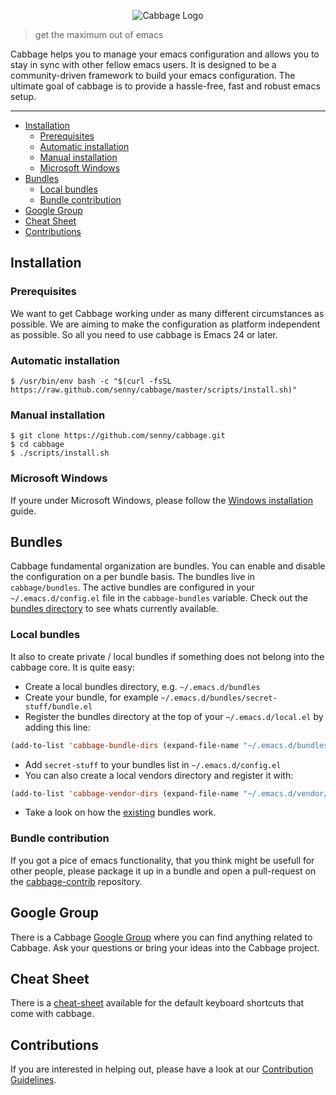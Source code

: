 <p align="center">
  <img
  src="https://raw.githubusercontent.com/senny/cabbage/master/misc/logo.png"
  alt="Cabbage Logo"/>
</p>

<p align="center">
  <blockquote>get the maximum out of emacs</blockquote>
</p>

Cabbage helps you to manage your emacs configuration and allows you to stay in sync with other fellow emacs users. It is designed to be a community-driven framework to build your emacs configuration. The ultimate goal of cabbage is to provide a hassle-free, fast and robust emacs setup.

***

- [Installation](#installation)
  - [Prerequisites](#prerequisites)
  - [Automatic installation](#automatic-installation)
  - [Manual installation](#manual-installation)
  - [Microsoft Windows](#microsoft-windows)
- [Bundles](#bundles)
  - [Local bundles](#local-bundles)
  - [Bundle contribution](#bundle-contribution)
- [Google Group](#google-group)
- [Cheat Sheet](#cheat-sheet)
- [Contributions](#contributions)

## Installation

### Prerequisites

We want to get Cabbage working under as many different circumstances as possible.
We are aiming to make the configuration as platform independent as possible.
So all you need to use cabbage is Emacs 24 or later.

### Automatic installation

```shell
$ /usr/bin/env bash -c "$(curl -fsSL https://raw.github.com/senny/cabbage/master/scripts/install.sh)"
```

### Manual installation

```shell
$ git clone https://github.com/senny/cabbage.git
$ cd cabbage
$ ./scripts/install.sh
```

### Microsoft Windows

If youre under Microsoft Windows, please follow the [Windows installation](MICROSOFT_WINDOWS.md) guide.

## Bundles

Cabbage fundamental organization are bundles. You can enable and disable the configuration on a per bundle basis.
The bundles live in `cabbage/bundles`. The active bundles are configured in your `~/.emacs.d/config.el` file in the `cabbage-bundles` variable.
Check out the [bundles directory](https://github.com/senny/cabbage/tree/master/bundles) to see whats currently available.

### Local bundles

It also to create private / local bundles if something does not belong
into the cabbage core. It is quite easy:

- Create a local bundles directory, e.g. `~/.emacs.d/bundles`
- Create your bundle, for example
  `~/.emacs.d/bundles/secret-stuff/bundle.el`
- Register the bundles directory at the top of your `~/.emacs.d/local.el` by adding this line:

```el
(add-to-list 'cabbage-bundle-dirs (expand-file-name "~/.emacs.d/bundles/"))
```

- Add `secret-stuff` to your bundles list in `~/.emacs.d/config.el`
- You can also create a local vendors directory and
  register it with:

```el
(add-to-list 'cabbage-vendor-dirs (expand-file-name "~/.emacs.d/vendor/"))
```

- Take a look on how the [existing](https://github.com/senny/cabbage/tree/master/bundles) bundles work.

### Bundle contribution

If you got a pice of emacs functionality, that you think might be usefull for
other people, please package it up in a bundle and open a
pull-request on the [cabbage-contrib](https://github.com/senny/cabbage-contrib) repository.

## Google Group

There is a Cabbage
[Google Group](https://groups.google.com/forum/#!forum/emacs-cabbage) where you
can find anything related to Cabbage. Ask your questions or bring your ideas
into the Cabbage project.

## Cheat Sheet

There is a [cheat-sheet](misc/cheat-sheet.pdf) available for the default keyboard
shortcuts that come with cabbage.

## Contributions

If you are interested in helping out, please have a look at our [Contribution Guidelines](CONTRIBUTING.md).
